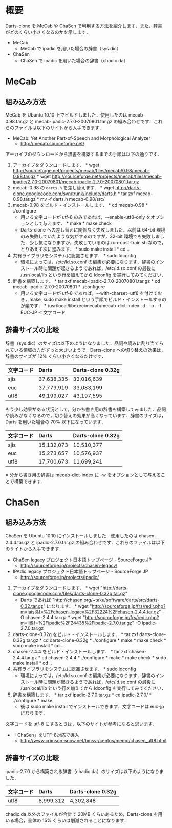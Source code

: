 

# 概要 #

Darts-clone を MeCab や ChaSen で利用する方法を紹介します．また，辞書がどのくらい小さくなるのかを示します．

  * MeCab
    * MeCab で ipadic を用いた場合の辞書（sys.dic）
  * ChaSen
    * ChaSen で ipadic を用いた場合の辞書（chadic.da）

# MeCab #

## 組み込み方法 ##

MeCab を Ubuntu 10.10 上でビルドしました．使用したのは mecab-0.98.tar.gz と mecab-ipadic-2.7.0-20070801.tar.gz の組み合わせです．これらのファイルは以下のサイトから入手できます．

  * MeCab: Yet Another Part-of-Speech and Morphological Analyzer
    * http://mecab.sourceforge.net/

アーカイブのダウンロードから辞書を構築するまでの手順は以下の通りです．

  1. アーカイブをダウンロードします．
    * wget http://sourceforge.net/projects/mecab/files/mecab/0.98/mecab-0.98.tar.gz
    * wget http://sourceforge.net/projects/mecab/files/mecab-ipadic/2.7.0-20070801/mecab-ipadic-2.7.0-20070801.tar.gz
  1. mecab-0.98 の `darts.h` を差し替えます．
    * wget http://darts-clone.googlecode.com/svn/trunk/include/darts.h
    * tar zxf mecab-0.98.tar.gz
    * mv -f darts.h mecab-0.98/src/
  1. mecab-0.98 をビルド・インストールします．
    * cd mecab-0.98
    * ./configure
      * 用いる文字コードが utf-8 のみであれば，--enable-utf8-only をオプションとして与えます．
    * make
    * make check
      * Darts-clone への差し替えに関係なく失敗しました．以前は 64-bit 環境のみ失敗していたような気がするのですが，32-bit 環境でも失敗しました．少し気になりますが，失敗しているのは run-cost-train.sh なので，とりあえず次に進みます．
    * sudo make install
    * cd ..
  1. 共有ライブラリをシステムに認識させます．
    * sudo ldconfig
      * 環境によっては，/etc/ld.so.conf の編集が必要になります．辞書のインストール時に問題が起きるようであれば，/etc/ld.so.conf の最後に /usr/local/lib という行を加えてから ldconfig を実行してみてください．
  1. 辞書を構築します．
    * tar zxf mecab-ipadic-2.7.0-20070801.tar.gz
    * cd mecab-ipadic-2.7.0-20070801
    * ./configure
      * 用いる文字コードが utf-8 であれば，--with-charset=utf8 を付けておき，make, sudo make install という手順でビルド・インストールするのが楽です．
    * /usr/local/libexec/mecab/mecab-dict-index -d . -o . -f EUC-JP -t 文字コード

## 辞書サイズの比較 ##

辞書（sys.dic）のサイズは以下のようになりました．品詞や読みに割り当てられている領域の方がずっと大きいようで，Darts-clone への切り替えの効果は，辞書のサイズが 12% くらい小さくなるだけです．

| **文字コード** | **Darts** | **Darts-clone 0.32g** |
|:--------------------|:----------|:----------------------|
|sjis|37,638,335|33,016,639|
|euc |37,779,919|33,083,199|
|utf8|49,199,027|43,197,595|

もう少し効果がある状況として，分かち書き用の辞書も構築してみました．品詞や読みがなくなるので，切り替えの効果が高くなっています．辞書のサイズは，Darts を用いた場合の 70% 以下になっています．

| **文字コード** | **Darts** | **Darts-clone 0.32g** |
|:--------------------|:----------|:----------------------|
|sjis|15,132,073|10,510,377|
|euc |15,273,657|10,576,937|
|utf8|17,700,673|11,699,241|

※ 分かち書き用の辞書は mecab-dict-index に -w をオプションとして与えることで構築できます．

# ChaSen #

## 組み込み方法 ##

ChaSen を Ubuntu 10.10 にインストールしました．使用したのは chasen-2.4.4.tar.gz と ipadic-2.7.0.tar.gz の組み合わせです．これらのファイルは以下のサイトから入手できます．

  * ChaSen legacy プロジェクト日本語トップページ - SourceForge.JP
    * http://sourceforge.jp/projects/chasen-legacy/
  * IPAdic legacy プロジェクト日本語トップページ - SourceForge.JP
    * http://sourceforge.jp/projects/ipadic/

  1. アーカイブをダウンロードします．
    * wget "http://darts-clone.googlecode.com/files/darts-clone-0.32g.tar.gz"
      * Darts であれば "http://chasen.org/~taku/software/darts/src/darts-0.32.tar.gz" になります．
    * wget "http://sourceforge.jp/frs/redir.php?m=jaist&f=%2Fchasen-legacy%2F32224%2Fchasen-2.4.4.tar.gz" -O chasen-2.4.4.tar.gz
    * wget "http://sourceforge.jp/frs/redir.php?m=iij&f=%2Fipadic%2F24435%2Fipadic-2.7.0.tar.gz" -O ipadic-2.7.0.tar.gz
  1. darts-clone-0.32g をビルド・インストールします．
    * tar zxf darts-clone-0.32g.tar.gz
    * cd darts-clone-0.32g
    * ./configure
    * make
    * make check
    * sudo make install
    * cd ..
  1. chasen-2.4.4 をビルド・インストールします．
    * tar zxf chasen-2.4.4.tar.gz
    * cd chasen-2.4.4
    * ./configure
    * make
    * make check
    * sudo make install
    * cd ..
  1. 共有ライブラリをシステムに認識させます．
    * sudo ldconfig
      * 環境によっては，/etc/ld.so.conf の編集が必要になります．辞書のインストール時に問題が起きるようであれば，/etc/ld.so.conf の最後に /usr/local/lib という行を加えてから ldconfig を実行してみてください．
  1. 辞書を構築します．
    * tar zxf ipadic-2.7.0.tar.gz
    * cd ipadic-2.7.0/
    * ./configure
    * make
      * 後は sudo make install でインストールできます．文字コードは euc-jp になります．

文字コードを utf-8 にするときは，以下のサイトが参考になると思います．

  * 「ChaSen」をUTF-8対応で導入
    * http://www.crimson-snow.net/hmsvr/centos/memo/chasen_utf8.html

## 辞書サイズの比較 ##

ipadic-2.7.0 から構築される辞書（chadic.da）のサイズは以下のようになりました．

| **文字コード** | **Darts** | **Darts-clone 0.32g** |
|:--------------------|:----------|:----------------------|
|utf8|8,999,312|4,302,848|

chadic.da 以外のファイルが合計で 20MB くらいあるため，Darts-clone を用いる場合，全体の 15% くらいは削減されることになります．
